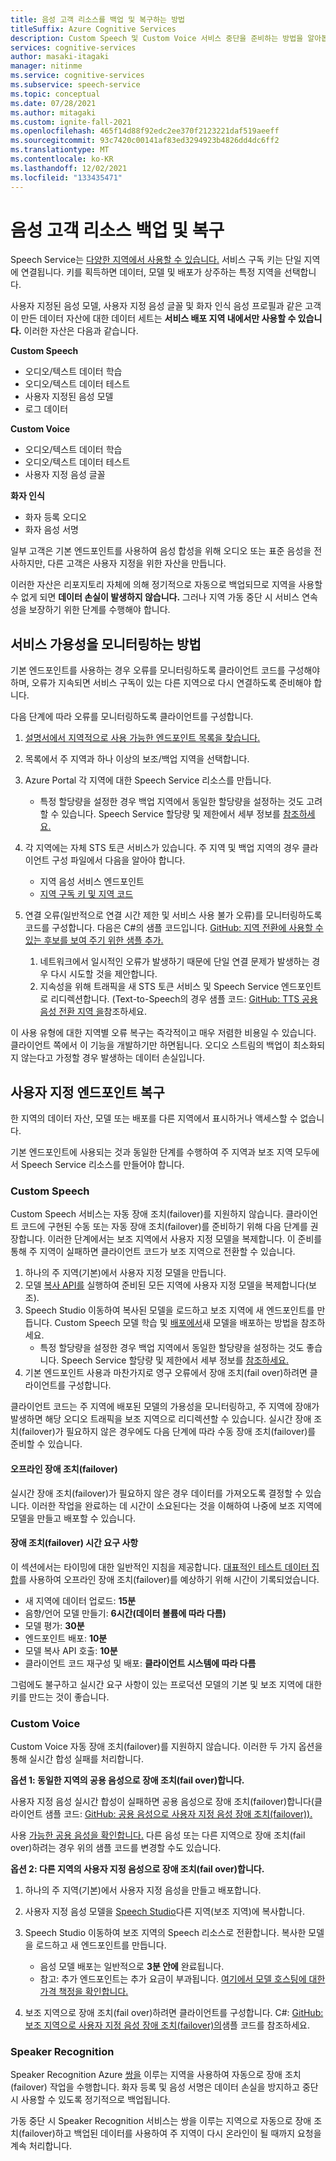 ```yaml
---
title: 음성 고객 리소스를 백업 및 복구하는 방법
titleSuffix: Azure Cognitive Services
description: Custom Speech 및 Custom Voice 서비스 중단을 준비하는 방법을 알아봅니다.
services: cognitive-services
author: masaki-itagaki
manager: nitinme
ms.service: cognitive-services
ms.subservice: speech-service
ms.topic: conceptual
ms.date: 07/28/2021
ms.author: mitagaki
ms.custom: ignite-fall-2021
ms.openlocfilehash: 465f14d88f92edc2ee370f2123221daf519aeeff
ms.sourcegitcommit: 93c7420c00141af83ed3294923b4826dd4dc6ff2
ms.translationtype: MT
ms.contentlocale: ko-KR
ms.lasthandoff: 12/02/2021
ms.locfileid: "133435471"
---
```

# <a name="back-up-and-recover-speech-customer-resources"></a>음성 고객 리소스 백업 및 복구

Speech Service는 [다양한 지역에서 사용할 수 있습니다.](./regions.md) 서비스 구독 키는 단일 지역에 연결됩니다. 키를 획득하면 데이터, 모델 및 배포가 상주하는 특정 지역을 선택합니다.

사용자 지정된 음성 모델, 사용자 지정 음성 글꼴 및 화자 인식 음성 프로필과 같은 고객이 만든 데이터 자산에 대한 데이터 세트는 **서비스 배포 지역 내에서만 사용할 수 있습니다.** 이러한 자산은 다음과 같습니다.

**Custom Speech**
-   오디오/텍스트 데이터 학습
-   오디오/텍스트 데이터 테스트
-   사용자 지정된 음성 모델
-   로그 데이터

**Custom Voice**
-   오디오/텍스트 데이터 학습
-   오디오/텍스트 데이터 테스트
-   사용자 지정 음성 글꼴

**화자 인식**
- 화자 등록 오디오
- 화자 음성 서명

일부 고객은 기본 엔드포인트를 사용하여 음성 합성을 위해 오디오 또는 표준 음성을 전사하지만, 다른 고객은 사용자 지정을 위한 자산을 만듭니다.

이러한 자산은 리포지토리 자체에 의해 정기적으로 자동으로 백업되므로 지역을 사용할 수 없게 되면 **데이터 손실이 발생하지 않습니다.** 그러나 지역 가동 중단 시 서비스 연속성을 보장하기 위한 단계를 수행해야 합니다.

## <a name="how-to-monitor-service-availability"></a>서비스 가용성을 모니터링하는 방법

기본 엔드포인트를 사용하는 경우 오류를 모니터링하도록 클라이언트 코드를 구성해야 하며, 오류가 지속되면 서비스 구독이 있는 다른 지역으로 다시 연결하도록 준비해야 합니다.

다음 단계에 따라 오류를 모니터링하도록 클라이언트를 구성합니다.

1.  [설명서에서 지역적으로 사용 가능한 엔드포인트 목록을 찾습니다.](./rest-speech-to-text.md)
2.  목록에서 주 지역과 하나 이상의 보조/백업 지역을 선택합니다.
3. Azure Portal 각 지역에 대한 Speech Service 리소스를 만듭니다.
    -  특정 할당량을 설정한 경우 백업 지역에서 동일한 할당량을 설정하는 것도 고려할 수 있습니다. Speech Service 할당량 및 제한에서 세부 정보를 [참조하세요.](./speech-services-quotas-and-limits.md)

4.  각 지역에는 자체 STS 토큰 서비스가 있습니다. 주 지역 및 백업 지역의 경우 클라이언트 구성 파일에서 다음을 알아야 합니다.
    -  지역 음성 서비스 엔드포인트
    -  [지역 구독 키 및 지역 코드](./rest-speech-to-text.md)

5.  연결 오류(일반적으로 연결 시간 제한 및 서비스 사용 불가 오류)를 모니터링하도록 코드를 구성합니다. 다음은 C#의 샘플 코드입니다. [GitHub: 지역 전환에 사용할 수 있는 후보를 보여 주기 위한 샘플 추가.](https://github.com/Azure-Samples/cognitive-services-speech-sdk/blob/fa6428a0837779cbeae172688e0286625e340942/samples/csharp/sharedcontent/console/speech_recognition_samples.cs#L965)

    1.  네트워크에서 일시적인 오류가 발생하기 때문에 단일 연결 문제가 발생하는 경우 다시 시도할 것을 제안합니다.
    2.  지속성을 위해 트래픽을 새 STS 토큰 서비스 및 Speech Service 엔드포인트로 리디렉션합니다. (Text-to-Speech의 경우 샘플 코드: [GitHub: TTS 공용 음성 전환 지역 을](https://github.com/Azure-Samples/cognitive-services-speech-sdk/blob/master/samples/csharp/sharedcontent/console/speech_synthesis_samples.cs#L880)참조하세요.

이 사용 유형에 대한 지역별 오류 복구는 즉각적이고 매우 저렴한 비용일 수 있습니다. 클라이언트 쪽에서 이 기능을 개발하기만 하면됩니다. 오디오 스트림의 백업이 최소화되지 않는다고 가정할 경우 발생하는 데이터 손실입니다.

## <a name="custom-endpoint-recovery"></a>사용자 지정 엔드포인트 복구

한 지역의 데이터 자산, 모델 또는 배포를 다른 지역에서 표시하거나 액세스할 수 없습니다.

기본 엔드포인트에 사용되는 것과 동일한 단계를 수행하여 주 지역과 보조 지역 모두에서 Speech Service 리소스를 만들어야 합니다.

### <a name="custom-speech"></a>Custom Speech

Custom Speech 서비스는 자동 장애 조치(failover)를 지원하지 않습니다. 클라이언트 코드에 구현된 수동 또는 자동 장애 조치(failover)를 준비하기 위해 다음 단계를 권장합니다. 이러한 단계에서는 보조 지역에서 사용자 지정 모델을 복제합니다. 이 준비를 통해 주 지역이 실패하면 클라이언트 코드가 보조 지역으로 전환할 수 있습니다.

1.  하나의 주 지역(기본)에서 사용자 지정 모델을 만듭니다.
2.  모델 [복사 API를](https://eastus2.dev.cognitive.microsoft.com/docs/services/speech-to-text-api-v3-0/operations/CopyModelToSubscription) 실행하여 준비된 모든 지역에 사용자 지정 모델을 복제합니다(보조).
3.  Speech Studio 이동하여 복사된 모델을 로드하고 보조 지역에 새 엔드포인트를 만듭니다. Custom Speech 모델 학습 및 [배포에서](./how-to-custom-speech-train-model.md)새 모델을 배포하는 방법을 참조하세요.
    -  특정 할당량을 설정한 경우 백업 지역에서 동일한 할당량을 설정하는 것도 좋습니다. Speech Service 할당량 및 제한에서 세부 정보를 [참조하세요.](./speech-services-quotas-and-limits.md)
4.  기본 엔드포인트 사용과 마찬가지로 영구 오류에서 장애 조치(fail over)하려면 클라이언트를 구성합니다.

클라이언트 코드는 주 지역에 배포된 모델의 가용성을 모니터링하고, 주 지역에 장애가 발생하면 해당 오디오 트래픽을 보조 지역으로 리디렉션할 수 있습니다. 실시간 장애 조치(failover)가 필요하지 않은 경우에도 다음 단계에 따라 수동 장애 조치(failover)를 준비할 수 있습니다.

#### <a name="offline-failover"></a>오프라인 장애 조치(failover)

실시간 장애 조치(failover)가 필요하지 않은 경우 데이터를 가져오도록 결정할 수 있습니다. 이러한 작업을 완료하는 데 시간이 소요된다는 것을 이해하여 나중에 보조 지역에 모델을 만들고 배포할 수 있습니다.

#### <a name="failover-time-requirements"></a>장애 조치(failover) 시간 요구 사항

이 섹션에서는 타이밍에 대한 일반적인 지침을 제공합니다. [대표적인 테스트 데이터 집합](https://github.com/microsoft/Cognitive-Custom-Speech-Service)를 사용하여 오프라인 장애 조치(failover)를 예상하기 위해 시간이 기록되었습니다.

-   새 지역에 데이터 업로드: **15분**
-   음향/언어 모델 만들기: **6시간(데이터 볼륨에 따라 다름)**
-   모델 평가: **30분**
-   엔드포인트 배포: **10분**
-   모델 복사 API 호출: **10분**
-   클라이언트 코드 재구성 및 배포: **클라이언트 시스템에 따라 다름**

그럼에도 불구하고 실시간 요구 사항이 있는 프로덕션 모델의 기본 및 보조 지역에 대한 키를 만드는 것이 좋습니다.

### <a name="custom-voice"></a>Custom Voice

Custom Voice 자동 장애 조치(failover)를 지원하지 않습니다. 이러한 두 가지 옵션을 통해 실시간 합성 실패를 처리합니다.

**옵션 1: 동일한 지역의 공용 음성으로 장애 조치(fail over)합니다.**

사용자 지정 음성 실시간 합성이 실패하면 공용 음성으로 장애 조치(failover)합니다(클라이언트 샘플 코드: [GitHub: 공용 음성으로 사용자 지정 음성 장애 조치(failover)).](https://github.com/Azure-Samples/cognitive-services-speech-sdk/blob/master/samples/csharp/sharedcontent/console/speech_synthesis_samples.cs#L899)

사용 [가능한 공용 음성을 확인합니다.](./language-support.md#neural-voices) 다른 음성 또는 다른 지역으로 장애 조치(fail over)하려는 경우 위의 샘플 코드를 변경할 수도 있습니다.

**옵션 2: 다른 지역의 사용자 지정 음성으로 장애 조치(fail over)합니다.**

1.  하나의 주 지역(기본)에서 사용자 지정 음성을 만들고 배포합니다.
2.  사용자 지정 음성 모델을 [Speech Studio](https://speech.microsoft.com)다른 지역(보조 지역)에 복사합니다.
3.  Speech Studio 이동하여 보조 지역의 Speech 리소스로 전환합니다. 복사한 모델을 로드하고 새 엔드포인트를 만듭니다.
    -   음성 모델 배포는 일반적으로 **3분 안에** 완료됩니다.
    -   참고: 추가 엔드포인트는 추가 요금이 부과됩니다. [여기에서 모델 호스팅에 대한 가격 책정을 확인합니다.](https://azure.microsoft.com/pricing/details/cognitive-services/speech-services/)

4.  보조 지역으로 장애 조치(fail over)하려면 클라이언트를 구성합니다. C#: [GitHub: 보조 지역으로 사용자 지정 음성 장애 조치(failover)의](https://github.com/Azure-Samples/cognitive-services-speech-sdk/blob/master/samples/csharp/sharedcontent/console/speech_synthesis_samples.cs#L920)샘플 코드를 참조하세요.

### <a name="speaker-recognition"></a>Speaker Recognition

Speaker Recognition Azure [쌍을](../../availability-zones/cross-region-replication-azure.md) 이루는 지역을 사용하여 자동으로 장애 조치(failover) 작업을 수행합니다. 화자 등록 및 음성 서명은 데이터 손실을 방지하고 중단 시 사용할 수 있도록 정기적으로 백업됩니다.

가동 중단 시 Speaker Recognition 서비스는 쌍을 이루는 지역으로 자동으로 장애 조치(failover)하고 백업된 데이터를 사용하여 주 지역이 다시 온라인이 될 때까지 요청을 계속 처리합니다.